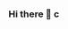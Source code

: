 ### Hi there 👋 c

<!--
**daniel-zamorano/daniel-zamorano** is a ✨ _special_ ✨ repository because its `README.md` (this file) appears on your GitHub profile.
repositorio personal
Here are some ideas to get you started:

- 🔭 I’m currently working on ...
- 🌱 I’m currently learning ...
- 👯 I’m looking to collaborate on ...
- 🤔 I’m looking for help with ...
- 💬 Ask me about ...
- 📫 How to reach me: ...
- 😄 Pronouns: ...
- ⚡ Fun fact: ...
-->
